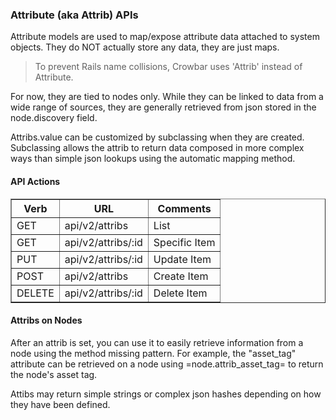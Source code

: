 ### Attribute (aka Attrib) APIs

Attribute models are used to map/expose attribute data attached to system objects.  They do NOT actually store any data, they are just maps.

> To prevent Rails name collisions, Crowbar uses 'Attrib' instead of Attribute.

For now, they are tied to nodes only.  While they can be linked to data from a wide range of sources, they are generally retrieved from json stored in the node.discovery field.

Attribs.value can be customized by subclassing when they are created.  Subclassing allows the attrib to return data composed in more complex ways than simple json lookups using the automatic mapping method.

#### API Actions

<table border=1>
<tr><th> Verb </th><th> URL </th><th> Comments </th></tr>
<tr><td> GET  </td>
  <td> api/v2/attribs </td>
  <td> List </td></tr>
<tr><td> GET  </td>
  <td> api/v2/attribs/:id </td>
  <td> Specific Item </td></tr>
<tr><td> PUT  </td>
  <td> api/v2/attribs/:id </td>
  <td> Update Item </td></tr>
<tr><td> POST  </td>
  <td> api/v2/attribs </td>
  <td> Create Item </td></tr>
<tr><td> DELETE  </td>
  <td> api/v2/attribs/:id </td>
  <td> Delete Item </td></tr>
</table>

#### Attribs on Nodes

After an attrib is set, you can use it to easily retrieve information from a node using the method missing pattern.  For example, the "asset_tag" attribute can be retrieved on a node using =node.attrib_asset_tag= to return the node's asset tag.

Attibs may return simple strings or complex json hashes depending on how they have been defined.